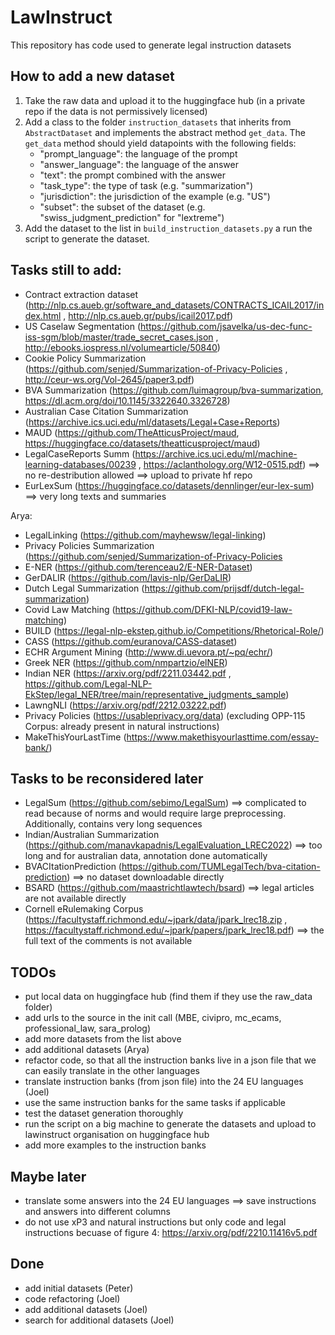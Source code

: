 # LawInstruct

This repository has code used to generate legal instruction datasets

## How to add a new dataset

1. Take the raw data and upload it to the huggingface hub (in a private repo if the data is not permissively licensed)
2. Add a class to the folder `instruction_datasets` that inherits from `AbstractDataset` and implements the abstract
   method `get_data`. The `get_data` method should yield datapoints with the following fields:
    - "prompt_language": the language of the prompt
    - "answer_language": the language of the answer
    - "text": the prompt combined with the answer
    - "task_type": the type of task (e.g. "summarization")
    - "jurisdiction": the jurisdiction of the example (e.g. "US")
    - "subset": the subset of the dataset (e.g. "swiss_judgment_prediction" for "lextreme")
3. Add the dataset to the list in `build_instruction_datasets.py` a run the script to generate the dataset.

## Tasks still to add:

- Contract extraction dataset (http://nlp.cs.aueb.gr/software_and_datasets/CONTRACTS_ICAIL2017/index.html
  , http://nlp.cs.aueb.gr/pubs/icail2017.pdf)
- US Caselaw Segmentation (https://github.com/jsavelka/us-dec-func-iss-sgm/blob/master/trade_secret_cases.json
  , http://ebooks.iospress.nl/volumearticle/50840)
- Cookie Policy Summarization (https://github.com/senjed/Summarization-of-Privacy-Policies
  , http://ceur-ws.org/Vol-2645/paper3.pdf)
- BVA Summarization (https://github.com/luimagroup/bva-summarization, https://dl.acm.org/doi/10.1145/3322640.3326728)
- Australian Case Citation Summarization (https://archive.ics.uci.edu/ml/datasets/Legal+Case+Reports)
- MAUD (https://github.com/TheAtticusProject/maud, https://huggingface.co/datasets/theatticusproject/maud)
- LegalCaseReports Summ (https://archive.ics.uci.edu/ml/machine-learning-databases/00239
  , https://aclanthology.org/W12-0515.pdf) ==> no re-destribution allowed ==> upload to private hf repo
- EurLexSum (https://huggingface.co/datasets/dennlinger/eur-lex-sum) ==> very long texts and summaries

Arya:

- LegalLinking (https://github.com/mayhewsw/legal-linking)
- Privacy Policies Summarization (https://github.com/senjed/Summarization-of-Privacy-Policies
- E-NER (https://github.com/terenceau2/E-NER-Dataset)
- GerDALIR (https://github.com/lavis-nlp/GerDaLIR)
- Dutch Legal Summarization (https://github.com/prijsdf/dutch-legal-summarization)
- Covid Law Matching (https://github.com/DFKI-NLP/covid19-law-matching)
- BUILD (https://legal-nlp-ekstep.github.io/Competitions/Rhetorical-Role/)
- CASS (https://github.com/euranova/CASS-dataset)
- ECHR Argument Mining (http://www.di.uevora.pt/~pq/echr/)
- Greek NER (https://github.com/nmpartzio/elNER)
- Indian NER (https://arxiv.org/pdf/2211.03442.pdf
  , https://github.com/Legal-NLP-EkStep/legal_NER/tree/main/representative_judgments_sample)
- LawngNLI (https://arxiv.org/pdf/2212.03222.pdf)
- Privacy Policies (https://usableprivacy.org/data) (excluding OPP-115 Corpus: already present in natural instructions)
- MakeThisYourLastTime (https://www.makethisyourlasttime.com/essay-bank/)

## Tasks to be reconsidered later

- LegalSum (https://github.com/sebimo/LegalSum) ==> complicated to read because of norms and would require large
  preprocessing. Additionally, contains very long sequences
- Indian/Australian Summarization (https://github.com/manavkapadnis/LegalEvaluation_LREC2022) ==> too long and for
  australian data, annotation done automatically
- BVACItationPrediction (https://github.com/TUMLegalTech/bva-citation-prediction) ==> no dataset downloadable directly
- BSARD (https://github.com/maastrichtlawtech/bsard) ==> legal articles are not available directly
- Cornell eRulemaking Corpus (https://facultystaff.richmond.edu/~jpark/data/jpark_lrec18.zip
  , https://facultystaff.richmond.edu/~jpark/papers/jpark_lrec18.pdf) ==> the full text of the comments is not available

## TODOs

- put local data on huggingface hub (find them if they use the raw_data folder)
- add urls to the source in the init call (MBE, civipro, mc_ecams, professional_law, sara_prolog)
- add more datasets from the list above
- add additional datasets (Arya)
- refactor code, so that all the instruction banks live in a json file that we can easily translate in the other languages
- translate instruction banks (from json file) into the 24 EU languages (Joel)
- use the same instruction banks for the same tasks if applicable
- test the dataset generation thoroughly
- run the script on a big machine to generate the datasets and upload to lawinstruct organisation on huggingface hub
- add more examples to the instruction banks

## Maybe later 
- translate some answers into the 24 EU languages ==> save instructions and answers into different columns 
- do not use xP3 and natural instructions but only code and legal instructions becuase of figure
  4: https://arxiv.org/pdf/2210.11416v5.pdf

## Done

- add initial datasets (Peter)
- code refactoring (Joel)
- add additional datasets (Joel)
- search for additional datasets (Joel)